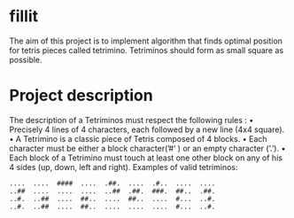 # fillit
The aim of this project is to implement algorithm that finds optimal position for tetris pieces called tetrimino. Tetriminos should form as small square as possible.
# Project description
The description of a Tetriminos must respect the following rules :
• Precisely 4 lines of 4 characters, each followed by a new line (4x4 square).
• A Tetrimino is a classic piece of Tetris composed of 4 blocks.
• Each character must be either a block character(’#’ ) or an empty character (’.’).
• Each block of a Tetrimino must touch at least one other block on any of his 4 sides (up, down, left and right).
Examples of valid tetriminos:
```
....  ....  ####  ....  .##.  ....  .#..  ....  ....
..##  ....  ....  ....  ..##  .##.  ###.  ##..  .##.
..#.  ..##  ....  ##..  ....  ##..  ....  #...  ..#.
..#.  ..##  ....  ##..  ....  ....  ....  #...  ..#.
```
